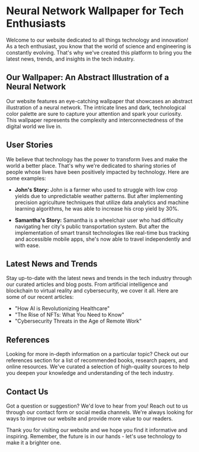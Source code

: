 <!--
Write me content for website with wallpaper which alt text is:

"An abstract illustration of a neural network, with intricate lines and a dark and technological color palette."

The name/title of the page should not be 1:1 copy of the alt text but rather a real content of the website which is using this wallpaper.

- Use markdown format 
- Start with the heading
- The content should look like a real website 
- Include real sections like references, contact, user stories, etc. use things relevant to the page purpose.
- Feel free to use structure like headings, bullets, numbering, blockquotes, paragraphs, horizontal lines, etc.
- You can use formatting like bold or _italic_
- You can include UTF-8 emojis
- Links should be only #hash anchors (and you can refer to the document itself)
- Do not include images
-->

<!--font:"Roboto"-->

# Neural Network Wallpaper for Tech Enthusiasts

Welcome to our website dedicated to all things technology and innovation! As a tech enthusiast, you know that the world of science and engineering is constantly evolving. That's why we've created this platform to bring you the latest news, trends, and insights in the tech industry.

## Our Wallpaper: An Abstract Illustration of a Neural Network

Our website features an eye-catching wallpaper that showcases an abstract illustration of a neural network. The intricate lines and dark, technological color palette are sure to capture your attention and spark your curiosity. This wallpaper represents the complexity and interconnectedness of the digital world we live in.

## User Stories

We believe that technology has the power to transform lives and make the world a better place. That's why we're dedicated to sharing stories of people whose lives have been positively impacted by technology. Here are some examples:

- **John's Story:** John is a farmer who used to struggle with low crop yields due to unpredictable weather patterns. But after implementing precision agriculture techniques that utilize data analytics and machine learning algorithms, he was able to increase his crop yield by 30%.

- **Samantha's Story:** Samantha is a wheelchair user who had difficulty navigating her city's public transportation system. But after the implementation of smart transit technologies like real-time bus tracking and accessible mobile apps, she's now able to travel independently and with ease.

## Latest News and Trends

Stay up-to-date with the latest news and trends in the tech industry through our curated articles and blog posts. From artificial intelligence and blockchain to virtual reality and cybersecurity, we cover it all. Here are some of our recent articles:

- "How AI is Revolutionizing Healthcare"
- "The Rise of NFTs: What You Need to Know"
- "Cybersecurity Threats in the Age of Remote Work"

## References

Looking for more in-depth information on a particular topic? Check out our references section for a list of recommended books, research papers, and online resources. We've curated a selection of high-quality sources to help you deepen your knowledge and understanding of the tech industry.

## Contact Us

Got a question or suggestion? We'd love to hear from you! Reach out to us through our contact form or social media channels. We're always looking for ways to improve our website and provide more value to our readers.

Thank you for visiting our website and we hope you find it informative and inspiring. Remember, the future is in our hands - let's use technology to make it a brighter one.
